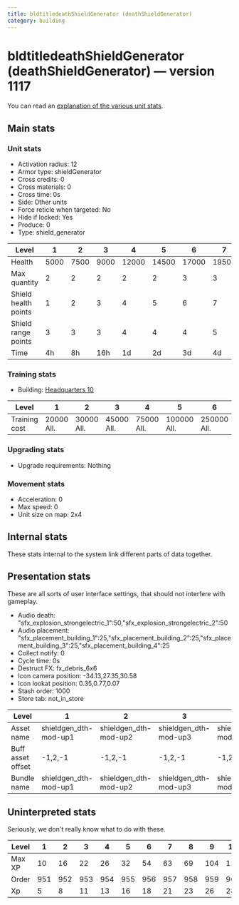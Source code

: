 ```yaml
---
title: bldtitledeathShieldGenerator (deathShieldGenerator)
category: building
---
```


# bldtitledeathShieldGenerator (deathShieldGenerator) — version 1117

You can read an [explanation  of the various unit stats](unitexplained.md).

## Main stats

### Unit stats

  * Activation radius: 12
  * Armor type: shieldGenerator
  * Cross credits: 0
  * Cross materials: 0
  * Cross time: 0s
  * Side: Other units
  * Force reticle when targeted: No
  * Hide if locked: Yes
  * Produce: 0
  * Type: shield_generator

|Level               |1   |2   |3   |4    |5    |6    |7    |8    |9    |10   |
|--------------------|----|----|----|-----|-----|-----|-----|-----|-----|-----|
|Health              |5000|7500|9000|12000|14500|17000|19500|22000|24500|27000|
|Max quantity        |2   |2   |2   |2    |2    |3    |3    |3    |4    |4    |
|Shield health points|1   |2   |3   |4    |5    |6    |7    |8    |9    |10   |
|Shield range points |3   |3   |3   |4    |4    |4    |5    |5    |5    |6    |
|Time                |4h  |8h  |16h |1d   |2d   |3d   |4d   |6d   |1w3d |2w   |


### Training stats

  * Building: [Headquarters 10](smugglerHQ.html)

|Level        |1         |2         |3         |4         |5          |6          |7          |8           |9           |10          |
|-------------|----------|----------|----------|----------|-----------|-----------|-----------|------------|------------|------------|
|Training cost|20000 All.|30000 All.|45000 All.|75000 All.|100000 All.|250000 All.|500000 All.|1000000 All.|3000000 All.|5000000 All.|


### Upgrading stats

  * Upgrade requirements: Nothing

### Movement stats

  * Acceleration: 0
  * Max speed: 0
  * Unit size on map: 2x4

## Internal stats

These stats internal to the system link different parts of data together.


## Presentation stats

These are all sorts of user interface settings, that should not interfere with gameplay.

  * Audio death: "sfx_explosion_strongelectric_1":50,"sfx_explosion_strongelectric_2":50
  * Audio placement: "sfx_placement_building_1":25,"sfx_placement_building_2":25,"sfx_placement_building_3":25,"sfx_placement_building_4":25
  * Collect notify: 0
  * Cycle time: 0s
  * Destruct FX: fx_debris_6x6
  * Icon camera position: -34.13,27.35,30.58
  * Icon lookat position: 0.35,0.77,0.07
  * Stash order: 1000
  * Store tab: not_in_store

|Level            |1                    |2                    |3                    |4                    |5                    |6                    |7-10                 |
|-----------------|---------------------|---------------------|---------------------|---------------------|---------------------|---------------------|---------------------|
|Asset name       |shieldgen_dth-mod-up1|shieldgen_dth-mod-up2|shieldgen_dth-mod-up3|shieldgen_dth-mod-up4|shieldgen_dth-mod-up5|shieldgen_dth-mod-up6|shieldgen_dth-mod-up7|
|Buff asset offset|-1,2,-1              |-1,2,-1              |-1,2,-1              |-1,2,-1              |-1,2.2,-1            |-1,2.2,-1            |-1,2.2,-1            |
|Bundle name      |shieldgen_dth-mod-up1|shieldgen_dth-mod-up2|shieldgen_dth-mod-up3|shieldgen_dth-mod-up4|shieldgen_dth-mod-up5|shieldgen_dth-mod-up6|shieldgen_dth-mod-up7|


## Uninterpreted stats

Seriously, we don't really know what to do with these.

|Level |1  |2  |3  |4  |5  |6  |7  |8  |9  |10 |
|------|---|---|---|---|---|---|---|---|---|---|
|Max XP|10 |16 |22 |26 |32 |54 |63 |69 |104|112|
|Order |951|952|953|954|955|956|957|958|959|960|
|Xp    |5  |8  |11 |13 |16 |18 |21 |23 |26 |28 |


